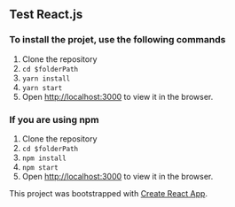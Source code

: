 ## Test React.js
### To install the projet, use the following commands 
1. Clone the repository
2. `cd $folderPath`
3. `yarn install`
4. `yarn start`
5. Open [http://localhost:3000](http://localhost:3000) to view it in the browser.

### If you are using npm
1. Clone the repository
2. `cd $folderPath`
3. `npm install`
4. `npm start`
5. Open [http://localhost:3000](http://localhost:3000) to view it in the browser.

This project was bootstrapped with [Create React App](https://github.com/facebook/create-react-app).
